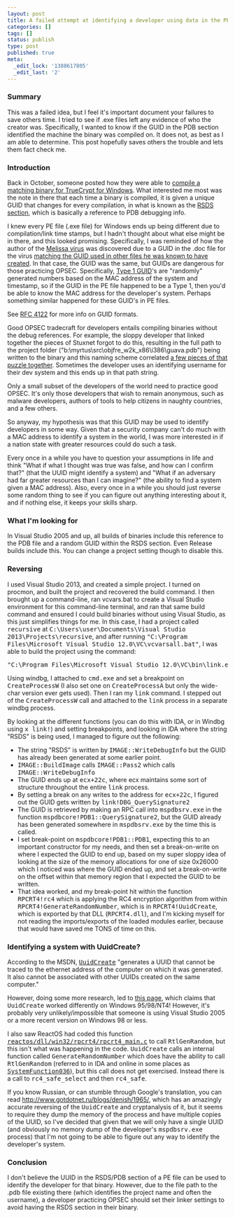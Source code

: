```yaml
---
layout: post
title: A failed attempt at identifying a developer using data in the PE file format
categories: []
tags: []
status: publish
type: post
published: true
meta:
  _edit_lock: '1388617805'
  _edit_last: '2'
---
```

<h3>Summary</h3>
This was a failed idea, but I feel it's important document your failures to save others time.  I tried to see if .exe files left any evidence of who the creator was.  Specifically, I wanted to know if the GUID in the PDB section identified the machine the binary was compiled on.  It does not, as best as I am able to determine.  This post hopefully saves others the trouble and lets them fact check me.

<h3>Introduction</h3>
Back in October, someone posted how they were able to <a href="https://madiba.encs.concordia.ca/~x_decarn/truecrypt-binaries-analysis/">compile a matching binary for TrueCrypt for Windows</a>.  What interested me most was the note in there that each time a binary is compiled, it is given a unique GUID that changes for every compilation, in what is known as the <a href="http://www.godevtool.com/Other/pdb.htm">RSDS section</a>, which is basically a reference to PDB debugging info.

I knew every PE file (.exe file) for Windows ends up being different due to compilation/link time stamps, but I hadn't thought about what else might be in there, and this looked promising.  Specifically, I was reminded of how the author of the <a href="http://en.wikipedia.org/wiki/Melissa_(computer_virus)">Melissa virus</a> was discovered due to a GUID in the .doc file for the virus <a href="http://www.zdnet.com/news/tracking-melissas-alter-egos/101974">matching the GUID used in other files he was known to have created</a>.  In that case, the GUID was the same, but GUIDs are dangerous for those practicing OPSEC.  Specifically, <a href="http://en.wikipedia.org/wiki/Universally_unique_identifier">Type 1 GUID</a>'s are "randomly" generated numbers based on the MAC address of the system and timestamp, so if the GUID in the PE file happened to be a Type 1, then you'd be able to know the MAC address for the developer's system.  Perhaps something similar happened for these GUID's in PE files. 

See <a href="http://www.ietf.org/rfc/rfc4122.txt">RFC 4122</a> for more info on GUID formats.

Good OPSEC tradecraft for developers entails compiling binaries without the debug references.  For example, the sloppy developer that linked together the pieces of Stuxnet forgot to do this, resulting in the full path to the project folder ("b:\\myrtus\\src\\objfre_w2k_x86\\i386\\guava.pdb") being written to the binary and this naming scheme correlated <a href="http://media.blackhat.com/bh-dc-11/Parker/BlackHat_DC_2011_Parker_Finger%20Pointing-Slides.pdf">a few pieces of that puzzle together</a>.  Sometimes the developer uses an identifying username for their dev system and this ends up in that path string.

Only a small subset of the developers of the world need to practice good OPSEC.  It's only those developers that wish to remain anonymous, such as malware developers, authors of tools to help citizens in naughty countries, and a few others.

So anyway, my hypothesis was that this GUID may be used to identify developers in some way.  Given that a security company can't do much with a MAC address to identify a system in the world, I was more interested in if a nation state with greater resources could do such a task.  

Every once in a while you have to question your assumptions in life and think "What if what I thought was true was false, and how can I confirm that?" (that the UUID might identify a system) and "What if an adversary had far greater resources than I can imagine?" (the ability to find a system given a MAC address).  Also, every once in a while you should just reverse some random thing to see if you can figure out anything interesting about it, and if nothing else, it keeps your skills sharp.

<h3>What I'm looking for</h3>
In Visual Studio 2005 and up, all builds of binaries include this reference to the PDB file and a random GUID within the RSDS section.  Even Release builds include this.  You can change a project setting though to disable this.

<h3>Reversing</h3>
I used Visual Studio 2013, and created a simple project.  I turned on procmon, and built the project and recovered the build command.  I then brought up a command-line, ran vcvars.bat to create a Visual Studio environment for this command-line terminal, and ran that same build command and ensured I could build binaries without using Visual Studio, as this just simplifies things for me.  In this case, I had a project called <tt>recursive</tt> at <tt>C:\Users\user\Documents\Visual Studio 2013\Projects\recursive</tt>, and after running <tt>"C:\Program Files\Microsoft Visual Studio 12.0\VC\vcvarsall.bat"</tt>, I was able to build the project using the command: <pre>"C:\Program Files\Microsoft Visual Studio 12.0\VC\bin\link.exe" /ERRORREPORT:QUEUE /OUT:"C:\Users\user\Documents\Visual Studio 2013\Projects\recursive\Release\recursive.exe" /INCREMENTAL:NO /NOLOGO kernel32.lib user32.lib gdi32.lib winspool.lib comdlg32.lib advapi32.lib shell32.lib ole32.lib oleaut32.lib uuid.lib odbc32.lib odbccp32.lib /MANIFEST /MANIFESTUAC:"level='asInvoker' uiAccess='false'" /manifest:embed /DEBUG /PDB:"C:\Users\user\Documents\Visual Studio 2013\Projects\recursive\Release\recursive.pdb" /SUBSYSTEM:CONSOLE /OPT:REF /OPT:ICF /LTCG /TLBID:1 /DYNAMICBASE /NXCOMPAT /IMPLIB:"C:\Users\user\Documents\Visual Studio 2013\Projects\recursive\Release\recursive.lib" /MACHINE:X86 /SAFESEH recursive\Release\recursive.obj recursive\Release\stdafx.obj</pre>

Using windbg, I attached to <tt>cmd.exe</tt> and set a breakpoint on <tt>CreateProcessW</tt> (I also set one on <tt>CreateProcessA</tt> but only the wide-char version ever gets used).  Then I ran my <tt>link</tt> command.  I stepped out of the <tt>CreateProcessW</tt> call and attached to the <tt>link</tt> process in a separate windbg process.

By looking at the different functions (you can do this with IDA, or in Windbg using <tt>x link!</tt>) and setting breakpoints, and looking in IDA where the string "RSDS" is being used, I managed to figure out the following:
<ul>
<li>The string "RSDS" is written by <tt>IMAGE::WriteDebugInfo</tt> but the GUID has already been generated at some earlier point.
<li><tt>IMAGE::BuildImage</tt> calls <tt>IMAGE::Pass2</tt> which calls <tt>IMAGE::WriteDebugInfo</tt>
<li>The GUID ends up at <tt>ecx+22c</tt>, where ecx maintains some sort of structure throughout the entire <tt>link</tt> process.
<li>By setting a break on any writes to the address for <tt>ecx+22c</tt>, I figured out the GUID gets written by <tt>link!DBG_QuerySignature2</tt>
<li>The GUID is retrieved by making an RPC call into <tt>mspdbsrv.exe</tt> in the function <tt>mspdbcore!PDB1::QuerySignature2</tt>, but the GUID already has been generated somewhere in <tt>mspdbsrv.exe</tt> by the time this is called.
<li>I set break-point on <tt>mspdbcore!PDB1::PDB1</tt>, expecting this to an important constructor for my needs, and then set a break-on-write on where I expected the GUID to end up, based on my super sloppy idea of looking at the size of the memory allocations for one of size 0x26000 which I noticed was where the GUID ended up, and set a break-on-write on the offset within that memory region that I expected the GUID to be written.
<li>That idea worked, and my break-point hit within the function <tt>RPCRT4!rc4</tt> which is applying the RC4 encryption algorithm from within <tt>RPCRT4!GenerateRandomNumber</tt>, which is in <tt>RPCRT4!UuidCreate</tt>, which is exported by that DLL (<tt>RPCRT4.dll</tt>), and I'm kicking myself for not reading the imports/exports of the loaded modules earlier, because that would have saved me TONS of time on this.
</ul>

<h3>Identifying a system with UuidCreate?</h3>
According to the MSDN, <a href="http://msdn.microsoft.com/en-us/library/windows/desktop/aa379205(v=vs.85).aspx"><tt>UuidCreate</tt></a> "generates a UUID that cannot be traced to the ethernet address of the computer on which it was generated. It also cannot be associated with other UUIDs created on the same computer."

However, doing some more research, led to <a href="http://www.oehive.org/book/export/html/457">this page</a>, which claims that <tt>UuidCreate</tt> worked differently on Windows 95/98/NT4!  However, it's probably very unlikely/impossible that someone is using Visual Studio 2005 or a more recent version on Windows 98 or less.

I also saw ReactOS had coded this function <a href="http://code.reactos.org/browse/reactos/trunk/reactos/dll/win32/rpcrt4/rpcrt4_main.c?r=61437#to283"><tt>reactos/dll/win32/rpcrt4/rpcrt4_main.c</tt></a> to call <tt>RtlGenRandom</tt>, but this isn't what was happening in the code.  <tt>UuidCreate</tt> calls an internal function called <tt>GenerateRandomNumber</tt> which does have the ability to call <tt>RtlGenRandom</tt> (referred to in IDA and online in some places as <a href="http://msdn.microsoft.com/en-us/library/windows/desktop/aa387694(v=vs.85).aspx"><tt>SystemFunction036</tt></a>), but this call does not get exercised.  Instead there is a call to <tt>rc4_safe_select</tt> and then <tt>rc4_safe</tt>.  

If you know Russian, or can stumble through Google's translation, you can read <a href="http://www.gotdotnet.ru/blogs/denish/1965/">http://www.gotdotnet.ru/blogs/denish/1965/</a>, which has an amazingly accurate reversing of the <tt>UuidCreate</tt> and cryptanalysis of it, but it seems to require they dump the memory of the process and have multiple copies of the UUID, so I've decided that given that we will only have a single UUID (and obviously no memory dump of the developer's <tt>mspdbsrv.exe</tt> process) that I'm not going to be able to figure out any way to identify the developer's system.

<h3>Conclusion</h3>
I don't believe the UUID in the RSDS/PDB section of a PE file can be used to identify the developer for that binary.  However, due to the file path to the .pdb file existing there (which identifies the project name and often the username), a developer practicing OPSEC should set their linker settings to avoid having the RSDS section in their binary.



